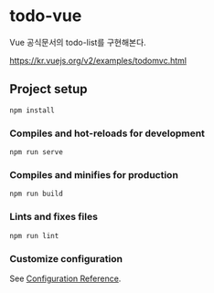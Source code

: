 # todo-vue

Vue 공식문서의 todo-list를 구현해본다.

https://kr.vuejs.org/v2/examples/todomvc.html

## Project setup
```
npm install
```

### Compiles and hot-reloads for development
```
npm run serve
```

### Compiles and minifies for production
```
npm run build
```

### Lints and fixes files
```
npm run lint
```

### Customize configuration
See [Configuration Reference](https://cli.vuejs.org/config/).
